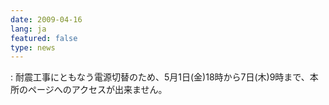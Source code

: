 ```yaml
---
date: 2009-04-16
lang: ja
featured: false
type: news
---
```

: 耐震工事にともなう電源切替のため、5月1日(金)18時から7日(木)9時まで、本所のページへのアクセスが出来ません。
